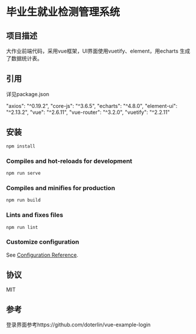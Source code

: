 # 毕业生就业检测管理系统

## 项目描述
大作业前端代码，采用vue框架，UI界面使用vuetify、element，用echarts 生成了数据统计表。 

## 引用
详见package.json

"axios": "^0.19.2",
"core-js": "^3.6.5",
"echarts": "^4.8.0",
"element-ui": "^2.13.2",
"vue": "^2.6.11",
"vue-router": "^3.2.0",
"vuetify": "^2.2.11"

## 安装

```
npm install
```

### Compiles and hot-reloads for development
```
npm run serve
```

### Compiles and minifies for production
```
npm run build
```

### Lints and fixes files
```
npm run lint
```

### Customize configuration
See [Configuration Reference](https://cli.vuejs.org/config/).


## 协议
MIT

## 参考
登录界面参考https://github.com/doterlin/vue-example-login


